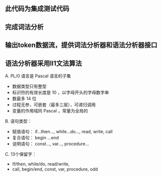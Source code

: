 ## 此代码为集成测试代码
## 完成词法分析
## 输出token数据流，提供词法分析器和语法分析器接口
## 语法分析器采用ll1文法算法


A. PL/0 语言是 Pascal 语言的子集
   - 数据类型只有整型
   - 标识符的有效长度是 10 ，以字母开头的字母数字串
   - 数最多 14 位
   - 过程无参，可嵌套（最多三层），可递归调用
   - 变量的作用域同 Pascal ，常量为全局的

B. 语句类型：
   - 赋值语句： if…then…, while…do…, read, write, call
   - 复合语句： begin …end
   - 说明语句： const…, var…, procedure…

C. 13个保留字：
   - If/then, while/do, read/write,
   -  call, begin/end, const, var, procedure, odd
